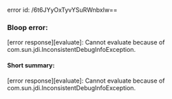 error id: /6t6JYyOxTyvYSuRWnbxlw==
### Bloop error:

[error response][evaluate]: Cannot evaluate because of com.sun.jdi.InconsistentDebugInfoException.
#### Short summary: 

[error response][evaluate]: Cannot evaluate because of com.sun.jdi.InconsistentDebugInfoException.